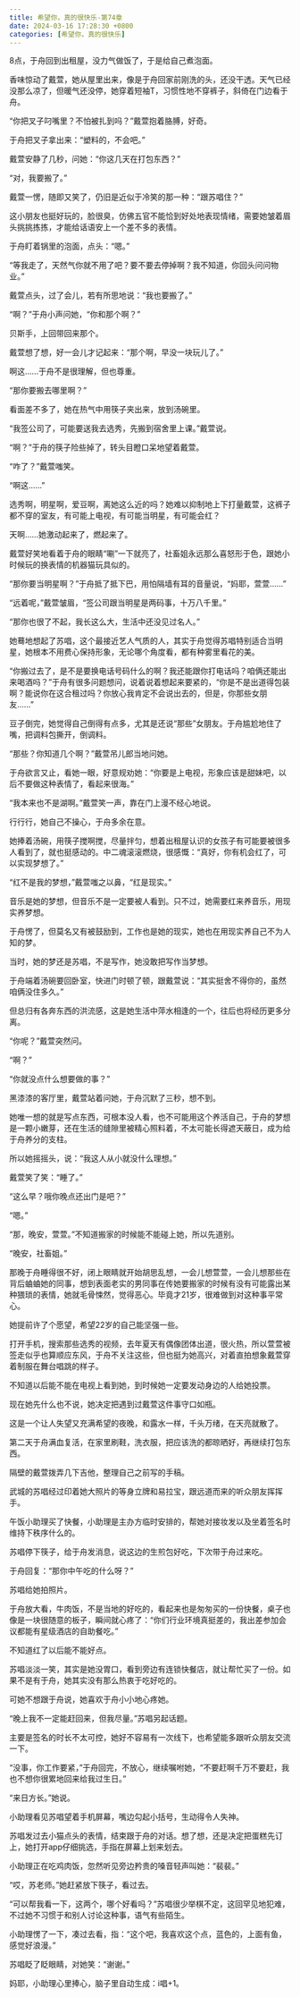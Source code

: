 ```yaml
---
title: 希望你，真的很快乐-第74章
date: 2024-03-16 17:28:30 +0800
categories: [希望你，真的很快乐]
---
```


8点，于舟回到出租屋，没力气做饭了，于是给自己煮泡面。

香味惊动了戴萱，她从屋里出来，像是于舟回家前刚洗的头，还没干透。天气已经没那么凉了，但暖气还没停，她穿着短袖T，习惯性地不穿裤子，斜倚在门边看于舟。

“你把叉子叼嘴里？不怕被扎到吗？”戴萱抱着胳膊，好奇。

于舟把叉子拿出来：“塑料的，不会吧。”

戴萱安静了几秒，问她：“你这几天在打包东西？”

“对，我要搬了。”

戴萱一愣，随即又笑了，仍旧是近似于冷笑的那一种：“跟苏唱住？”

这小朋友也挺好玩的，脸很臭，仿佛五官不能恰到好处地表现情绪，需要她皱着眉头挑挑拣拣，才能给话语安上一个差不多的表情。

于舟盯着锅里的泡面，点头：“嗯。”

“等我走了，天然气你就不用了吧？要不要去停掉啊？我不知道，你回头问问物业。”

戴萱点头，过了会儿，若有所思地说：“我也要搬了。”

“啊？”于舟小声问她，“你和那个啊？”

贝斯手，上回带回来那个。

戴萱想了想，好一会儿才记起来：“那个啊，早没一块玩儿了。”

啊这……于舟不是很理解，但也尊重。

“那你要搬去哪里啊？”

看面差不多了，她在热气中用筷子夹出来，放到汤碗里。

“我签公司了，可能要送我去选秀，先搬到宿舍里上课。”戴萱说。

“啊？”于舟的筷子险些掉了，转头目瞪口呆地望着戴萱。

“咋了？”戴萱嗤笑。

“啊这……”

选秀啊，明星啊，爱豆啊，离她这么近的吗？她难以抑制地上下打量戴萱，这裤子都不穿的室友，有可能上电视，有可能当明星，有可能会红？

天啊……她激动起来了，燃起来了。

戴萱好笑地看着于舟的眼睛“唰”一下就亮了，社畜姐永远那么喜怒形于色，跟她小时候玩的换表情的机器猫玩具似的。

“那你要当明星啊？”于舟抵了抵下巴，用怕隔墙有耳的音量说，“妈耶，萱萱……”

“远着呢，”戴萱皱眉，“签公司跟当明星是两码事，十万八千里。”

“那你也很了不起，我长这么大，生活中还没见过名人。”

她蓦地想起了苏唱，这个最接近艺人气质的人，其实于舟觉得苏唱特别适合当明星，她根本不用费心保持形象，无论哪个角度看，都有种雾里看花的美。

“你搬过去了，是不是要换电话号码什么的啊？我还能跟你打电话吗？咱俩还能出来喝酒吗？”于舟有很多问题想问，说着说着想起来要紧的，“你是不是出道得包装啊？能说你在这合租过吗？你放心我肯定不会说出去的，但是，你那些女朋友……”

豆子倒完，她觉得自己倒得有点多，尤其是还说“那些”女朋友。于舟尴尬地住了嘴，把调料包撕开，倒调料。

“那些？你知道几个啊？”戴萱吊儿郎当地问她。

于舟欲言又止，看她一眼，好意规劝她：“你要是上电视，形象应该是甜妹吧，以后不要做这种表情了，看起来很海。”

“我本来也不是湖啊。”戴萱笑一声，靠在门上漫不经心地说。

行行行，她自己不操心，于舟多余在意。

她捧着汤碗，用筷子搅啊搅，尽量拌匀，想着出租屋认识的女孩子有可能要被很多人看到了，就也挺感动的。中二魂滚滚燃烧，很感慨：“真好，你有机会红了，可以实现梦想了。”

“红不是我的梦想，”戴萱嗤之以鼻，“红是现实。”

音乐是她的梦想，但音乐不是一定要被人看到。只不过，她需要红来养音乐，用现实养梦想。

于舟愣了，但莫名又有被鼓励到，工作也是她的现实，她也在用现实养自己不为人知的梦。

当时，她的梦还是苏唱，不是写作，她没敢把写作当梦想。

于舟端着汤碗要回卧室，快进门时顿了顿，跟戴萱说：“其实挺舍不得你的，虽然咱俩没住多久。”

但总归有各奔东西的洪流感，这是她生活中萍水相逢的一个，往后也将经历更多分离。

“你呢？”戴萱突然问。

“啊？”

“你就没点什么想要做的事？”

黑漆漆的客厅里，戴萱站着问她，于舟沉默了三秒，想不到。

她唯一想的就是写点东西，可根本没人看，也不可能用这个养活自己，于舟的梦想是一颗小嫩芽，还在生活的缝隙里被精心照料着，不太可能长得遮天蔽日，成为给于舟养分的支柱。

所以她摇摇头，说：“我这人从小就没什么理想。”

戴萱笑了笑：“睡了。”

“这么早？哦你晚点还出门是吧？”

“嗯。”

“那，晚安，萱萱。”不知道搬家的时候能不能碰上她，所以先道别。

“晚安，社畜姐。”

那晚于舟睡得很不好，闭上眼睛就开始胡思乱想，一会儿想萱萱，一会儿想那些在背后蛐蛐她的同事，想到表面老实的男同事在传她要搬家的时候有没有可能露出某种猥琐的表情，她就毛骨悚然，觉得恶心。毕竟才21岁，很难做到对这种事平常心。

她提前许了个愿望，希望22岁的自己能坚强一些。

打开手机，搜索那些选秀的视频，去年夏天有偶像团体出道，很火热，所以萱萱被签走似乎也算顺应东风，于舟不关注这些，但也挺为她高兴，对着直拍想象戴萱穿着制服在舞台唱跳的样子。

不知道以后能不能在电视上看到她，到时候她一定要发动身边的人给她投票。

现在她先什么也不说，她决定把遇到过戴萱这件事守口如瓶。

这是一个让人失望又充满希望的夜晚，和露水一样，千头万绪，在天亮就散了。

第二天于舟满血复活，在家里刷鞋，洗衣服，把应该洗的都晾晒好，再继续打包东西。

隔壁的戴萱拨弄几下吉他，整理自己之前写的手稿。

武城的苏唱经过印着她大照片的等身立牌和易拉宝，跟远道而来的听众朋友挥挥手。

午饭小助理买了快餐，小助理是主办方临时安排的，帮她对接妆发以及坐着签名时维持下秩序什么的。

苏唱停下筷子，给于舟发消息，说这边的生煎包好吃，下次带于舟过来吃。

于舟回复：“那你中午吃的什么呀？”

苏唱给她拍照片。

于舟放大看，牛肉饭，不是当地的好吃的，看起来也是匆匆买的一份快餐，桌子也像是一块很随意的板子，瞬间就心疼了：“你们行业环境真挺差的，我出差参加会议都能有星级酒店的自助餐吃。”

不知道红了以后能不能好点。

苏唱淡淡一笑，其实是她没胃口，看到旁边有连锁快餐店，就让帮忙买了一份。如果不是有于舟，她其实没有那么热衷于吃好吃的。

可她不想跟于舟说，她喜欢于舟小小地心疼她。

“晚上我不一定能赶回来，但我尽量。”苏唱另起话题。

主要是签名的时长不太可控，她好不容易有一次线下，也希望能多跟听众朋友交流一下。

“没事，你工作要紧，”于舟回完，不放心，继续嘱咐她，“不要赶啊千万不要赶，我也不想你很累地回来给我过生日。”

“来日方长。”她说。

小助理看见苏唱望着手机屏幕，嘴边勾起小括号，生动得令人失神。

苏唱发过去小猫点头的表情，结束跟于舟的对话。想了想，还是决定把蛋糕先订上，她打开app仔细挑选，手指在屏幕上划来划去。

小助理正在吃鸡肉饭，忽然听见旁边矜贵的嗓音轻声叫她：“裴裴。”

“哎，苏老师。”她赶紧放下筷子，看过去。

“可以帮我看一下，这两个，哪个好看吗？”苏唱很少举棋不定，这回罕见地犯难，不过她不习惯于和别人讨论这种事，语气有些陌生。

小助理愣了一下，凑过去看，指：“这个吧，我喜欢这个点，蓝色的，上面有鱼，感觉好浪漫。”

苏唱眨了眨眼睛，对她笑：“谢谢。”

妈耶，小助理心里捧心，脑子里自动生成：i唱+1。

